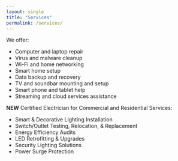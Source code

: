 ```yaml
---
layout: single
title: "Services"
permalink: /services/
---
```

We offer:
- Computer and laptop repair
- Virus and malware cleanup
- Wi-Fi and home networking
- Smart home setup
- Data backup and recovery
- TV and soundbar mounting and setup
- Smart phone and tablet help
- Streaming and cloud services assistance


**NEW**
Certified Electrician for Commercial and Residential Services:
- Smart & Decorative Lighting Installation
- Switch/Outlet Testing, Relocation, & Replacement
- Energy Efficiency Audits
- LED Retrofitting & Upgrades
- Security Lighting Solutions
- Power Surge Protection